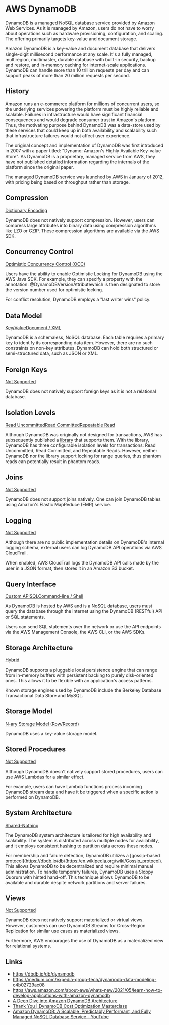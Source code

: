 # AWS DynamoDB

DynamoDB is a managed NoSQL database service provided by Amazon Web Services. As it is managed by Amazon, users do not have to worry about operations such as hardware provisioning, configuration, and scaling. The offering primarily targets key-value and document storage.

Amazon DynamoDB is a key-value and document database that delivers single-digit millisecond performance at any scale. It's a fully managed, multiregion, multimaster, durable database with built-in security, backup and restore, and in-memory caching for internet-scale applications. DynamoDB can handle more than 10 trillion requests per day and can support peaks of more than 20 million requests per second.

## History

Amazon runs an e-commerce platform for millions of concurrent users, so the underlying services powering the platform must be highly reliable and scalable. Failures in infrastructure would have significant financial consequences and would degrade consumer trust in Amazon's platform. Thus, the motivating purpose behind DynamoDB was a data-store used by these services that could keep up in both availability and scalability such that infrastructure failures would not affect user experience.

The original concept and implementation of DynamoDB was first introduced in 2007 with a paper titled: "Dynamo: Amazon's Highly Available Key-value Store". As DynamoDB is a proprietary, managed service from AWS, they have not published detailed information regarding the internals of the platform since the original paper.

The managed DynamoDB service was launched by AWS in January of 2012, with pricing being based on throughput rather than storage.

## Compression

[Dictionary Encoding](https://dbdb.io/browse?compression=dictionary-encoding)

DynamoDB does not natively support compression. However, users can compress large attributes into binary data using compression algorithms like LZO or GZIP.
These compression algorithms are available via the AWS SDK.

## Concurrency Control

[Optimistic Concurrency Control (OCC)](https://dbdb.io/browse?concurrency-control=optimistic-concurrency-control-occ)

Users have the ability to enable Optimistic Locking for DynamoDB using the AWS Java SDK. For example, they can specify a property with the annotation: @DynamoDBVersionAttributewhich is then designated to store the version number used for optimistic locking.

For conflict resolution, DynamoDB employs a "last writer wins" policy.

## Data Model

[Key/Value](https://dbdb.io/browse?data-model=keyvalue)[Document / XML](https://dbdb.io/browse?data-model=document-xml)

DynamoDB is a schemaless, NoSQL database. Each table requires a primary key to identify its corresponding data item. However, there are no such constraints on non-key attributes.
DynamoDB can hold both structured or semi-structured data, such as JSON or XML.

## Foreign Keys

[Not Supported](https://dbdb.io/browse?foreign-keys=not-supported)

DynamoDB does not natively support foreign keys as it is not a relational database.

## Isolation Levels

[Read Uncommitted](https://dbdb.io/browse?isolation-levels=read-uncommitted)[Read Committed](https://dbdb.io/browse?isolation-levels=read-committed)[Repeatable Read](https://dbdb.io/browse?isolation-levels=repeatable-read)

Although DynamoDB was originally not designed for transactions, AWS has subsequently published a [library](https://github.com/awslabs/dynamodb-transactions) that supports them. With the library, DynamoDB has three configurable isolation levels for transactions: Read Uncommitted, Read Committed, and Repeatable Reads. However, neither DynamoDB nor the library support locking for range queries, thus phantom reads can potentially result in phantom reads.

## Joins

[Not Supported](https://dbdb.io/browse?joins=not-supported)

DynamoDB does not support joins natively. One can join DynamoDB tables using Amazon's Elastic MapReduce (EMR) service.

## Logging

[Not Supported](https://dbdb.io/browse?logging=not-supported)

Although there are no public implementation details on DynamoDB's internal logging schema, external users can log DynamoDB API operations via AWS CloudTrail.

When enabled, AWS CloudTrail logs the DynamoDB API calls made by the user in a JSON format, then stores it in an Amazon S3 bucket.

## Query Interface

[Custom API](https://dbdb.io/browse?query-interface=custom-api)[SQL](https://dbdb.io/browse?query-interface=sql)[Command-line / Shell](https://dbdb.io/browse?query-interface=command-line-shell)

As DynamoDB is hosted by AWS and is a NoSQL database, users must query the database through the internet using the DynamoDB (RESTful) API or SQL statements.

Users can send SQL statements over the network or use the API endpoints via the AWS Management Console, the AWS CLI, or the AWS SDKs.

## Storage Architecture

[Hybrid](https://dbdb.io/browse?storage-architecture=hybrid)

DynamoDB supports a pluggable local persistence engine that can range from in-memory buffers with persistent backing to purely disk-oriented ones. This allows it to be flexible with an application's access patterns.

Known storage engines used by DynamoDB include the Berkeley Database Transactional Data Store and MySQL.

## Storage Model

[N-ary Storage Model (Row/Record)](https://dbdb.io/browse?storage-model=n-ary-storage-model-rowrecord)

DynamoDB uses a key-value storage model.

## Stored Procedures

[Not Supported](https://dbdb.io/browse?stored-procedures=not-supported)

Although DynamoDB doesn't natively support stored procedures, users can use AWS Lambdas for a similar effect.

For example, users can have Lambda functions process incoming DynamoDB stream data and have it be triggered when a specific action is performed on DynamoDB.

## System Architecture

[Shared-Nothing](https://dbdb.io/browse?system-architecture=shared-nothing)

The DynamoDB system architecture is tailored for high availability and scalability. The system is distributed across multiple nodes for availability, and it employs [consistent hashing](https://en.wikipedia.org/wiki/Consistent_hashing) to partition data across these nodes.

For membership and failure detection, DynamoDB utilizes a [gossip-based protocol](https://dbdb.io/db/(https:/en.wikipedia.org/wiki/Gossip_protocol). This allows DynamoDB to be decentralized and require minimal manual administration. To handle temporary failures, DynamoDB uses a Sloppy Quorum with hinted hand-off. This technique allows DynamoDB to be available and durable despite network partitions and server failures.

## Views

[Not Supported](https://dbdb.io/browse?views=not-supported)

DynamoDB does not natively support materialized or virtual views. However, customers can use DynamoDB Streams for Cross-Region Replication for similar use cases as materialized views.

Furthermore, AWS encourages the use of DynamoDB as a materialized view for relational systems.

## Links

- https://dbdb.io/db/dynamodb
- https://medium.com/expedia-group-tech/dynamodb-data-modeling-c4b02729ac08
- https://aws.amazon.com/about-aws/whats-new/2021/05/learn-how-to-develop-applications-with-amazon-dynamodb
- [A Deep Dive into Amazon DynamoDB Architecture](https://blog.bytebytego.com/p/a-deep-dive-into-amazon-dynamodb)
- [Thank You | DynamoDB Cost Optimization Masterclass](https://lp.scylladb.com/dynamodb-cost-optimization-masterclass-ondemand-thanks)
- [Amazon DynamoDB: A Scalable, Predictably Performant, and Fully Managed NoSQL Database Service - YouTube](https://youtu.be/cU01EnyBwQI)
